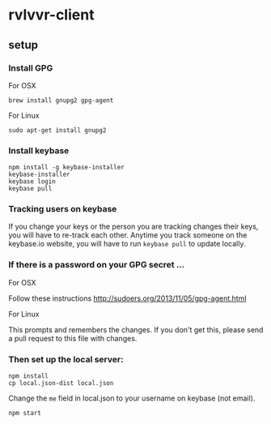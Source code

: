 # rvlvvr-client

## setup

### Install GPG

For OSX

    brew install gnupg2 gpg-agent

For Linux

    sudo apt-get install gnupg2

### Install keybase

    npm install -g keybase-installer
    keybase-installer
    keybase login
    keybase pull

### Tracking users on keybase

If you change your keys or the person you are tracking changes their keys, you will have to re-track each other. Anytime you track someone on the keybase.io website, you will have to run `keybase pull` to update locally.

### If there is a password on your GPG secret ...

For OSX

Follow these instructions http://sudoers.org/2013/11/05/gpg-agent.html

For Linux

This prompts and remembers the changes. If you don't get this, please send a pull request to this file with changes.

### Then set up the local server:

    npm install
    cp local.json-dist local.json

Change the `me` field in local.json to your username on keybase (not email).

    npm start
